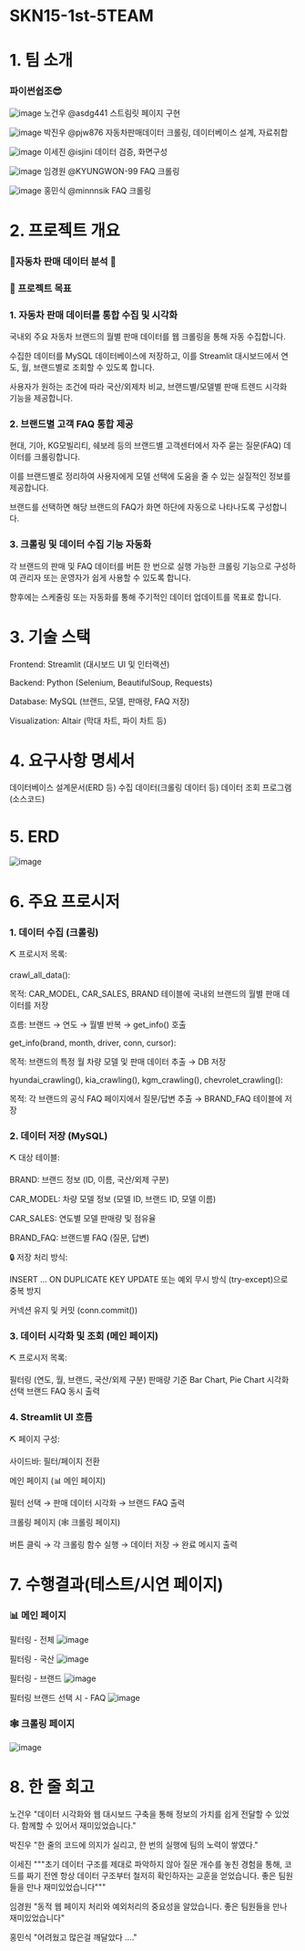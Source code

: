 # SKN15-1st-5TEAM

# 1. 팀 소개

### 파이썬쉽조😎

![image](https://github.com/user-attachments/assets/f95ddcc3-dfa5-4a9d-b67b-755e12576056)
노건우 @asdg441  스트림릿 페이지 구현


![image](https://github.com/user-attachments/assets/bcb238d6-c996-4f13-a597-61d3e3598995)
박진우 @pjw876  자동차판매데이터 크롤링, 데이터베이스 설계, 자료취합 


![image](https://github.com/user-attachments/assets/5e7776ec-9008-42ca-ace1-d4c66b7e3fc1)
이세진 @isjini  데이터 검증, 화면구성


![image](https://github.com/user-attachments/assets/ca1bf9b8-e749-4ec6-8fb6-f0da5a33ede2)
임경원 @KYUNGWON-99 FAQ 크롤링


![image](https://github.com/user-attachments/assets/a0f4ac80-eb2e-48f9-a472-1de299eec9eb)
홍민식 @minnnsik FAQ 크롤링



# 2. 프로젝트 개요

### 🚗자동차 판매 데이터 분석 🚗

### 🎯 프로젝트 목표
### 1. 자동차 판매 데이터를 통합 수집 및 시각화

국내외 주요 자동차 브랜드의 월별 판매 데이터를 웹 크롤링을 통해 자동 수집합니다.

수집한 데이터를 MySQL 데이터베이스에 저장하고, 이를 Streamlit 대시보드에서 연도, 월, 브랜드별로 조회할 수 있도록 합니다.

사용자가 원하는 조건에 따라 국산/외제차 비교, 브랜드별/모델별 판매 트렌드 시각화 기능을 제공합니다.

### 2. 브랜드별 고객 FAQ 통합 제공

현대, 기아, KG모빌리티, 쉐보레 등의 브랜드별 고객센터에서 자주 묻는 질문(FAQ) 데이터를 크롤링합니다.

이를 브랜드별로 정리하여 사용자에게 모델 선택에 도움을 줄 수 있는 실질적인 정보를 제공합니다.

브랜드를 선택하면 해당 브랜드의 FAQ가 화면 하단에 자동으로 나타나도록 구성합니다.

### 3. 크롤링 및 데이터 수집 기능 자동화

각 브랜드의 판매 및 FAQ 데이터를 버튼 한 번으로 실행 가능한 크롤링 기능으로 구성하여 관리자 또는 운영자가 쉽게 사용할 수 있도록 합니다.

향후에는 스케줄링 또는 자동화를 통해 주기적인 데이터 업데이트를 목표로 합니다.

 

# 3. 기술 스택
Frontend: Streamlit (대시보드 UI 및 인터랙션)

Backend: Python (Selenium, BeautifulSoup, Requests)

Database: MySQL (브랜드, 모델, 판매량, FAQ 저장)

Visualization: Altair (막대 차트, 파이 차트 등)
 

# 4. 요구사항 명세서
데이터베이스 설계문서(ERD 등)
수집 데이터(크롤링 데이터 등)
데이터 조회 프로그램(소스코드)

# 5. ERD


 ![image](https://github.com/user-attachments/assets/1dbe72e4-7699-4154-a348-26c801eeff07)


# 6. 주요 프로시저
### 1. 데이터 수집 (크롤링)

⛏ 프로시저 목록:

crawl_all_data():

목적: CAR_MODEL, CAR_SALES, BRAND 테이블에 국내외 브랜드의 월별 판매 데이터를 저장

흐름: 브랜드 → 연도 → 월별 반복 → get_info() 호출


get_info(brand, month, driver, conn, cursor):

목적: 브랜드의 특정 월 차량 모델 및 판매 데이터 추출 → DB 저장


hyundai_crawling(), kia_crawling(), kgm_crawling(), chevrolet_crawling():

목적: 각 브랜드의 공식 FAQ 페이지에서 질문/답변 추출 → BRAND_FAQ 테이블에 저장

### 2. 데이터 저장 (MySQL)

⛏ 대상 테이블:

BRAND: 브랜드 정보 (ID, 이름, 국산/외제 구분)

CAR_MODEL: 차량 모델 정보 (모델 ID, 브랜드 ID, 모델 이름)

CAR_SALES: 연도별 모델 판매량 및 점유율

BRAND_FAQ: 브랜드별 FAQ (질문, 답변)

🔒 저장 처리 방식:

INSERT ... ON DUPLICATE KEY UPDATE 또는 예외 무시 방식 (try-except)으로 중복 방지

커넥션 유지 및 커밋 (conn.commit())

### 3. 데이터 시각화 및 조회 (메인 페이지)

⛏ 프로시저 목록:

필터링 (연도, 월, 브랜드, 국산/외제 구분)
판매량 기준 Bar Chart, Pie Chart 시각화
선택 브랜드 FAQ 동시 출력

### 4. Streamlit UI 흐름

⛏ 페이지 구성:

사이드바: 필터/페이지 전환

메인 페이지 (📊 메인 페이지)

필터 선택 → 판매 데이터 시각화 → 브랜드 FAQ 출력

크롤링 페이지 (🕸️ 크롤링 페이지)

버튼 클릭 → 각 크롤링 함수 실행 → 데이터 저장 → 완료 메시지 출력


# 7. 수행결과(테스트/시연 페이지)

### 📊 메인 페이지
필터링 - 전체
![image](https://github.com/user-attachments/assets/09a1392d-aa36-428a-8c28-3851278132da)

필터링 - 국산
![image](https://github.com/user-attachments/assets/120d3eb1-b357-44a1-b2ea-d08fda96e2f3)

필터링 - 브랜드
![image](https://github.com/user-attachments/assets/247c490d-c381-4061-8b54-0dfe1ca23940)

필터링 브랜드 선택 시 - FAQ
![image](https://github.com/user-attachments/assets/e2e58a7b-2bdd-43b5-bf06-2649496aec8e)


### 🕸️ 크롤링 페이지
![image](https://github.com/user-attachments/assets/a70b695d-338a-48ae-80d5-ff81e1dfa8e7)



# 8. 한 줄 회고

노건우 "데이터 시각화와 웹 대시보드 구축을 통해 정보의 가치를 쉽게 전달할 수 있었다. 함께할 수 있어서 재미있었습니다."


박진우 "한 줄의 코드에 의지가 실리고, 한 번의 실행에 팀의 노력이 쌓였다."


이세진 """초기 데이터 구조를 제대로 파악하지 않아 질문 개수를 놓친 경험을 통해, 
코드를 짜기 전엔 항상 데이터 구조부터 철저히 확인하자는 교훈을 얻었습니다. 좋은 팀원들을 만나 재미있었습니다"""

임경원 "동적 웹 페이지 처리와 예외처리의 중요성을 알았습니다. 좋은 팀원들을 만나 재미있었습니다"

홍민식 "어려웠고  많은걸 깨달았다 ...."

